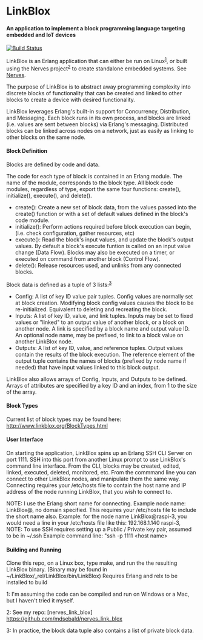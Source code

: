 # LinkBlox #

#### An application to implement a block programming language targeting embedded and IoT devices ####

[![Build Status](https://travis-ci.org/mdsebald/LinkBlox.png?branch=master)](https://travis-ci.org/mdsebald/LinkBlox)

LinkBlox is an Erlang application that can either be run on Linux<sup>[1](#fn01)</sup>, or built using the Nerves project<sup>[2](#fn02)</sup> to create standalone embedded systems.  See [Nerves](http://nerves-project.org/ "Nerves Project").

The purpose of LinkBlox is to abstract away programming complexity into discrete blocks of functionality that can be created and linked to other blocks to create a device with desired functionality.

LinkBlox leverages Erlang's built-in support for Concurrency, Distribution, and Messaging.  Each block runs in its own process, and blocks are linked (i.e. values are sent between blocks) via Erlang's messaging. Distributed blocks can be linked across nodes on a network, just as easily as linking to other blocks on the same node.

#### Block Definition ####

Blocks are defined by code and data.

The code for each type of block is contained in an Erlang module.  The name of the module, corresponds to the block type.  All block code modules, regardless of type, export the same four functions: create(), initialize(), execute(), and delete().

- create(): Create a new set of block data, from the values passed into the create() function or with a set of default values defined in the block's code module.
- initialize(): Perform actions required before block execution can begin, (i.e. check configuration, gather resources, etc)
- execute(): Read the block's input values, and update the block's output values. By default a block's execute funtion is called on an input value change (Data Flow).  Blocks may also be executed on a timer, or executed on command from another block (Control Flow).
- delete(): Release resources used, and unlinks from any connected blocks.

Block data is defined as a tuple of 3 lists:<sup>[3](#fn03)</sup>
 - Config: A list of key ID value pair tuples. Config values are normally set at block creation.  Modifying block config values causes the block to be re-initialized.  Equivalent to deleting and recreating the block.
 - Inputs: A list of key ID, value, and link tuples. Inputs may be set to fixed values or "linked" to an output value of another block, or a block on another node.  A link is specified by a block name and output value ID. An optional node name, may be prefixed, to link to a block value on another LinkBlox node.
 - Outputs: A list of key ID, value, and reference tuples. Output values contain the results of the block execution.  The reference element of the output tuple contains the names of blocks (prefixed by node name if needed) that have input values linked to this block output.
 
 LinkBlox also allows arrays of Config, Inputs, and Outputs to be defined.  Arrays of attributes are specified by a key ID and an index, from 1 to the size of the array.
 
#### Block Types ####

Current list of block types may be found here: http://www.linkblox.org/BlockTypes.html
 
#### User Interface ####

On starting the application, LinkBlox spins up an Erlang SSH CLI Server on port 1111.  SSH into this port from another Linux prompt to use LinkBlox's command line interface. From the CLI, blocks may be created, edited, linked, executed, deleted, monitored, etc. From the commmand line you can connect to other LinkBlox nodes, and manipulate them the same way. Connecting requires your /etc/hosts file to contain the host name and IP address of the node running LinkBlox, that you wish to connect to.  

NOTE: I use the Erlang short name for connecting.  Example node name:  LinkBlox@<hostname>,  no domain specified.  This requires your /etc/hosts file to include the short name also.  Example: for the node name LinkBlox@raspi-3,  you would need a line in your /etc/hosts file like this:  192.168.1.140  raspi-3,  
NOTE: To use SSH requires setting up a Public / Private key pair, assumed to be in ~/.ssh 
Example command line:  "ssh  -p 1111  \<host name\>

#### Building and Running ####

Clone this repo, on a Linux box, type make, and run the the resulting LinkBlox binary.  (Binary may be found in ~/LinkBlox/_rel/LinkBlox/bin/LinkBlox)
Requires Erlang and relx to be installed to build

<a name="fn01">1</a>: I'm assuming the code can be compiled and run on Windows or a Mac, but I haven't tried it myself.

<a name="fn02">2</a>: See my repo: [nerves_link_blox] https://github.com/mdsebald/nerves_link_blox

<a name="fn03">3</a>: In practice, the block data tuple also contains a list of private block data.
